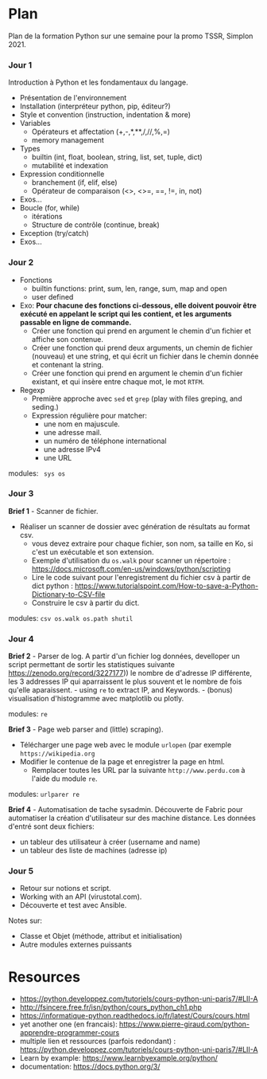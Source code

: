 # Plan

Plan de la formation Python sur une semaine pour la promo TSSR, Simplon 2021.


### Jour 1

Introduction à Python et les fondamentaux du langage.

- Présentation de l'environnement
- Installation (interpréteur python, pip, éditeur?)
- Style et convention (instruction, indentation & more)
- Variables
    - Opérateurs et affectation (+,-,*,**,/,//,%,=)
    - memory management
- Types 
    - builtin (int, float, boolean, string, list, set, tuple, dict)
    - mutabilité et indexation
- Expression conditionnelle
    - branchement (if, elif, else)
    - Opérateur de comparaison (<>, <>=, ==, !=, in, not)
- Exos...
- Boucle  (for, while) 
    - itérations
    - Structure de contrôle (continue, break)
- Exception (try/catch)
- Exos...

### Jour 2

- Fonctions
    - builtin functions: print, sum, len, range, sum, map and open
    - user defined
- Exo: **Pour chacune des fonctions ci-dessous, elle doivent pouvoir être exécuté en appelant le script qui les contient, et les arguments passable en ligne de commande.**
    * Créer une fonction qui prend en argument le chemin d'un fichier et affiche son contenue.
    * Créer une fonction qui prend deux arguments, un chemin de fichier (nouveau) et une string, et qui écrit un fichier dans le chemin donnée et contenant la string.
    * Créer une fonction qui prend en argument le chemin d'un fichier existant, et qui insère entre chaque mot, le mot `RTFM`.
- Regexp
    - Première approche avec `sed` et `grep` (play with files greping, and seding.)
    - Expression régulière pour matcher: 
        * une nom en majuscule.
        * une adresse mail.
        * un numéro de téléphone international
        * une adresse IPv4
        * une URL

modules: ` sys os`

### Jour 3

**Brief 1** - Scanner de fichier.
- Réaliser un scanner de dossier avec génération de résultats au format csv.
    - vous devez extraire pour chaque fichier, son nom, sa taille en Ko, si c'est un exécutable et son extension.
    - Exemple d'utilisation du `os.walk` pour scanner un répertoire :  https://docs.microsoft.com/en-us/windows/python/scripting
    - Lire le code suivant pour l'enregistrement du fichier csv à partir de dict python : https://www.tutorialspoint.com/How-to-save-a-Python-Dictionary-to-CSV-file
    - Construire le csv à partir du dict.

modules: `csv os.walk os.path shutil`


### Jour 4

**Brief 2** - Parser de log.
A partir d'un fichier log données, develloper un script permettant de sortir les statistiques suivante https://zenodo.org/record/3227177))
    le nombre de d'adresse IP différente, les 3 addresses IP qui aparraissent le plus souvent et le nombre de fois qu'elle aparaissent.
    - using `re` to extract IP, and Keywords.
    - (bonus) visualisation d'histogramme avec matplotlib ou plotly.

modules: `re`

**Brief 3** - Page web parser and (little) scraping).
- Télécharger une page web avec le module `urlopen` (par exemple `https://wikipedia.org`
- Modifier le contenue de la page et enregistrer la page en html.
    - Remplacer toutes les URL par la suivante `http://www.perdu.com` à l'aide du module `re`.

modules: `urlparer re`

**Brief 4** - Automatisation de tache sysadmin.
Découverte de Fabric pour automatiser la création d'utilisateur sur des machine distance.
Les données d'entré sont deux fichiers:
* un tableur des utilisateur à créer (username and name)
* un tableur des liste de machines (adresse ip)

### Jour  5

- Retour sur notions et script.
- Working with an API (virustotal.com).
- Découverte et test avec Ansible.


Notes sur:
- Classe et Objet (méthode, attribut et initialisation)
- Autre modules externes puissants

# Resources

* https://python.developpez.com/tutoriels/cours-python-uni-paris7/#LII-A
* http://fsincere.free.fr/isn/python/cours_python_ch1.php
* https://informatique-python.readthedocs.io/fr/latest/Cours/cours.html
* yet another one (en francais): https://www.pierre-giraud.com/python-apprendre-programmer-cours
* multiple lien et ressources (parfois redondant) : https://python.developpez.com/tutoriels/cours-python-uni-paris7/#LII-A
* Learn by example: https://www.learnbyexample.org/python/
* documentation: https://docs.python.org/3/
